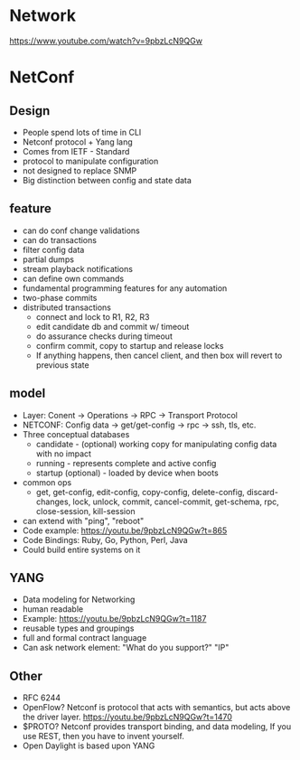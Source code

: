#  Network 

https://www.youtube.com/watch?v=9pbzLcN9QGw

# NetConf

## Design
* People spend lots of time in CLI
* Netconf protocol + Yang lang
* Comes from IETF - Standard
* protocol to manipulate configuration
* not designed to replace SNMP
* Big distinction between config and state data

## feature
* can do conf change validations
* can do transactions
* filter config data
* partial dumps
* stream playback notifications
* can define own commands
* fundamental programming features for any automation
* two-phase commits
* distributed transactions
  * connect and lock to R1, R2, R3
  * edit candidate db and commit w/ timeout
  * do assurance checks during timeout
  * confirm commit, copy to startup and release locks
  * If anything happens, then cancel client, and then box will revert to previous state
  
  
## model
* Layer:  Conent -> Operations -> RPC -> Transport Protocol
* NETCONF: Config data -> get/get-config -> rpc -> ssh, tls, etc.
* Three conceptual databases
  * candidate - (optional) working copy for manipulating config data with no impact
  * running - represents complete and active config
  * startup (optional) - loaded by device when boots
* common ops
  * get, get-config, edit-config, copy-config, delete-config, discard-changes, lock, unlock, commit, cancel-commit, get-schema, rpc, close-session, kill-session
* can extend with "ping", "reboot"
* Code example: https://youtu.be/9pbzLcN9QGw?t=865
* Code Bindings: Ruby, Go, Python, Perl, Java
* Could build entire systems on it

## YANG
* Data modeling for Networking
* human readable
* Example: https://youtu.be/9pbzLcN9QGw?t=1187
* reusable types and groupings
* full and formal contract language
* Can ask network element:  "What do you support?"  "IP"


## Other
* RFC 6244
* OpenFlow? Netconf is protocol that acts with semantics, but acts above the driver layer.  https://youtu.be/9pbzLcN9QGw?t=1470
* $PROTO? Netconf provides transport binding, and data modeling, If you use REST, then you have to invent yourself.
* Open Daylight is based upon YANG
